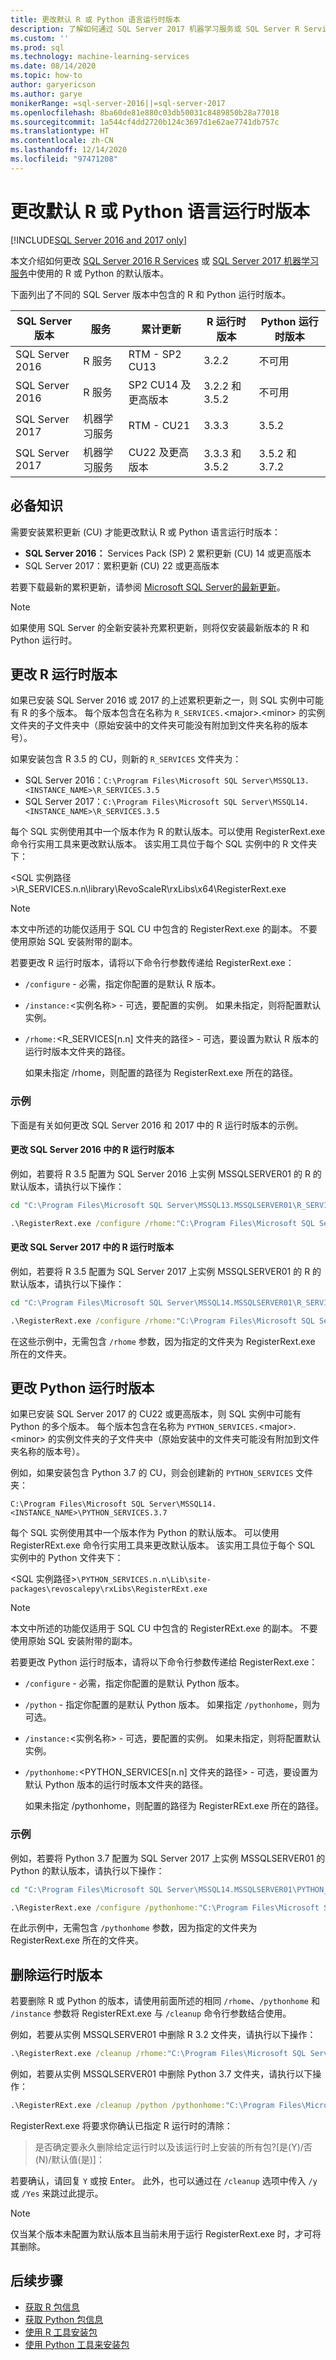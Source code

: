 ```yaml
---
title: 更改默认 R 或 Python 语言运行时版本
description: 了解如何通过 SQL Server 2017 机器学习服务或 SQL Server R Services 更改 SQL 实例使用的 R 或 Python 运行时的默认版本。
ms.custom: ''
ms.prod: sql
ms.technology: machine-learning-services
ms.date: 08/14/2020
ms.topic: how-to
author: garyericson
ms.author: garye
monikerRange: =sql-server-2016||=sql-server-2017
ms.openlocfilehash: 8ba60de81e880c03db50031c8489850b28a77018
ms.sourcegitcommit: 1a544cf4dd2720b124c3697d1e62ae7741db757c
ms.translationtype: HT
ms.contentlocale: zh-CN
ms.lasthandoff: 12/14/2020
ms.locfileid: "97471208"
---
```

# <a name="change-the-default-r-or-python-language-runtime-version"></a>更改默认 R 或 Python 语言运行时版本

[!INCLUDE[SQL Server 2016 and 2017 only](../../includes/applies-to-version/sqlserver2016-2017-only.md)]

本文介绍如何更改 [SQL Server 2016 R Services](../r/sql-server-r-services.md) 或 [SQL Server 2017 机器学习服务](../sql-server-machine-learning-services.md)中使用的 R 或 Python 的默认版本。

下面列出了不同的 SQL Server 版本中包含的 R 和 Python 运行时版本。

| SQL Server 版本 | 服务 | 累计更新 | R 运行时版本 | Python 运行时版本 |
|-|-|-|-|-|
| SQL Server 2016 | R 服务 | RTM - SP2 CU13 | 3.2.2 | 不可用 |
| SQL Server 2016 | R 服务 | SP2 CU14 及更高版本 | 3.2.2 和 3.5.2 | 不可用 |
| SQL Server 2017 | 机器学习服务 | RTM - CU21 | 3.3.3 | 3.5.2 |
| SQL Server 2017 | 机器学习服务 | CU22 及更高版本 | 3.3.3 和 3.5.2 | 3.5.2 和 3.7.2 |

## <a name="prerequisites"></a>必备知识

需要安装累积更新 (CU) 才能更改默认 R 或 Python 语言运行时版本：

- **SQL Server 2016：** Services Pack (SP) 2 累积更新 (CU) 14 或更高版本
- SQL Server 2017：累积更新 (CU) 22 或更高版本

若要下载最新的累积更新，请参阅 [Microsoft SQL Server的最新更新](../../database-engine/install-windows/latest-updates-for-microsoft-sql-server.md)。

> [!NOTE]
> 如果使用 SQL Server 的全新安装补充累积更新，则将仅安装最新版本的 R 和 Python 运行时。

## <a name="change-r-runtime-version"></a>更改 R 运行时版本

如果已安装 SQL Server 2016 或 2017 的上述累积更新之一，则 SQL 实例中可能有 R 的多个版本。 每个版本包含在名称为 `R_SERVICES.`&lt;major&gt;.&lt;minor&gt; 的实例文件夹的子文件夹中（原始安装中的文件夹可能没有附加到文件夹名称的版本号）。

如果安装包含 R 3.5 的 CU，则新的 `R_SERVICES` 文件夹为：

- SQL Server 2016：`C:\Program Files\Microsoft SQL Server\MSSQL13.<INSTANCE_NAME>\R_SERVICES.3.5`
- SQL Server 2017：`C:\Program Files\Microsoft SQL Server\MSSQL14.<INSTANCE_NAME>\R_SERVICES.3.5`

每个 SQL 实例使用其中一个版本作为 R 的默认版本。可以使用 RegisterRext.exe 命令行实用工具来更改默认版本。 该实用工具位于每个 SQL 实例中的 R 文件夹下：

&lt;SQL 实例路径&gt;\R_SERVICES.n.n\library\RevoScaleR\rxLibs\x64\RegisterRext.exe

> [!Note]
> 本文中所述的功能仅适用于 SQL CU 中包含的 RegisterRext.exe 的副本。 不要使用原始 SQL 安装附带的副本。

若要更改 R 运行时版本，请将以下命令行参数传递给 RegisterRext.exe：

- `/configure` - 必需，指定你配置的是默认 R 版本。

- `/instance:`&lt;实例名称&gt; - 可选，要配置的实例。 如果未指定，则将配置默认实例。

- `/rhome:`&lt;R_SERVICES[n.n] 文件夹的路径&gt; - 可选，要设置为默认 R 版本的运行时版本文件夹的路径。

  如果未指定 /rhome，则配置的路径为 RegisterRext.exe 所在的路径。

### <a name="examples"></a>示例

下面是有关如何更改 SQL Server 2016 和 2017 中的 R 运行时版本的示例。

#### <a name="change-r-runtime-version-in-sql-server-2016"></a>更改 SQL Server 2016 中的 R 运行时版本

例如，若要将 R 3.5 配置为 SQL Server 2016 上实例 MSSQLSERVER01 的 R 的默认版本，请执行以下操作：

```cmd
cd "C:\Program Files\Microsoft SQL Server\MSSQL13.MSSQLSERVER01\R_SERVICES.3.5\library\RevoScaleR\rxLibs\x64"

.\RegisterRext.exe /configure /rhome:"C:\Program Files\Microsoft SQL Server\MSSQL13.MSSQLSERVER01\R_SERVICES.3.5" /instance:MSSQLSERVER01
```

#### <a name="change-r-runtime-version-in-sql-server-2017"></a>更改 SQL Server 2017 中的 R 运行时版本

例如，若要将 R 3.5 配置为 SQL Server 2017 上实例 MSSQLSERVER01 的 R 的默认版本，请执行以下操作：

```cmd
cd "C:\Program Files\Microsoft SQL Server\MSSQL14.MSSQLSERVER01\R_SERVICES.3.5\library\RevoScaleR\rxLibs\x64"

.\RegisterRext.exe /configure /rhome:"C:\Program Files\Microsoft SQL Server\MSSQL14.MSSQLSERVER01\R_SERVICES.3.5" /instance:MSSQLSERVER01
```

在这些示例中，无需包含 `/rhome` 参数，因为指定的文件夹为 RegisterRext.exe 所在的文件夹。

## <a name="change-python-runtime-version"></a>更改 Python 运行时版本

如果已安装 SQL Server 2017 的 CU22 或更高版本，则 SQL 实例中可能有 Python 的多个版本。 每个版本包含在名称为 `PYTHON_SERVICES.`&lt;major&gt;.&lt;minor&gt; 的实例文件夹的子文件夹中（原始安装中的文件夹可能没有附加到文件夹名称的版本号）。

例如，如果安装包含 Python 3.7 的 CU，则会创建新的 `PYTHON_SERVICES` 文件夹：

`C:\Program Files\Microsoft SQL Server\MSSQL14.<INSTANCE_NAME>\PYTHON_SERVICES.3.7`  

每个 SQL 实例使用其中一个版本作为 Python 的默认版本。 可以使用 RegisterRExt.exe 命令行实用工具来更改默认版本。 该实用工具位于每个 SQL 实例中的 Python 文件夹下：

&lt;SQL 实例路径&gt;`\PYTHON_SERVICES.n.n\Lib\site-packages\revoscalepy\rxLibs\RegisterRExt.exe`

> [!Note]
> 本文中所述的功能仅适用于 SQL CU 中包含的 RegisterRExt.exe 的副本。 不要使用原始 SQL 安装附带的副本。

若要更改 Python 运行时版本，请将以下命令行参数传递给 RegisterRext.exe：

- `/configure` - 必需，指定你配置的是默认 Python 版本。

- `/python` - 指定你配置的是默认 Python 版本。 如果指定 `/pythonhome`，则为可选。

- `/instance:`&lt;实例名称&gt; - 可选，要配置的实例。 如果未指定，则将配置默认实例。

- `/pythonhome:`&lt;PYTHON_SERVICES[n.n] 文件夹的路径&gt; - 可选，要设置为默认 Python 版本的运行时版本文件夹的路径。

  如果未指定 /pythonhome，则配置的路径为 RegisterRExt.exe 所在的路径。

### <a name="example"></a>示例

例如，若要将 Python 3.7 配置为 SQL Server 2017 上实例 MSSQLSERVER01 的 Python 的默认版本，请执行以下操作：

```cmd
cd "C:\Program Files\Microsoft SQL Server\MSSQL14.MSSQLSERVER01\PYTHON_SERVICES.3.7\Lib\site-packages\revoscalepy\rxLibs"

.\RegisterRext.exe /configure /pythonhome:"C:\Program Files\Microsoft SQL Server\MSSQL14.MSSQLSERVER\PYTHON_SERVICES.3.7" /instance:MSSQLSERVER01
```

在此示例中，无需包含 `/pythonhome` 参数，因为指定的文件夹为 RegisterRext.exe 所在的文件夹。

## <a name="remove-a-runtime-version"></a>删除运行时版本

若要删除 R 或 Python 的版本，请使用前面所述的相同 `/rhome`、`/pythonhome` 和 `/instance` 参数将 RegisterRExt.exe 与 `/cleanup` 命令行参数结合使用。

例如，若要从实例 MSSQLSERVER01 中删除 R 3.2 文件夹，请执行以下操作：

```cmd
.\RegisterRext.exe /cleanup /rhome:"C:\Program Files\Microsoft SQL Server\MSSQL13.MSSQLSERVER01\R_SERVICES" /instance:MSSQLSERVER01
```

例如，若要从实例 MSSQLSERVER01 中删除 Python 3.7 文件夹，请执行以下操作：

```cmd
.\RegisterRExt.exe /cleanup /python /pythonhome:"C:\Program Files\Microsoft SQL Server\MSSQL14.MSSQLSERVER01\PYTHON_SERVICES.3.7" /instance:MSSQLSERVER01
```

RegisterRext.exe 将要求你确认已指定 R 运行时的清除：

> 是否确定要永久删除给定运行时以及该运行时上安装的所有包?\[是(Y)/否(N)/默认值(是)\]：

若要确认，请回复 `Y` 或按 Enter。 此外，也可以通过在 `/cleanup` 选项中传入 `/y` 或 `/Yes` 来跳过此提示。

> [!NOTE]
> 仅当某个版本未配置为默认版本且当前未用于运行 RegisterRext.exe 时，才可将其删除。

## <a name="next-steps"></a>后续步骤

- [获取 R 包信息](../package-management/r-package-information.md)
- [获取 Python 包信息](../package-management/python-package-information.md)
- [使用 R 工具安装包](../package-management/install-r-packages-standard-tools.md)
- [使用 Python 工具来安装包](../package-management/install-python-packages-standard-tools.md)
